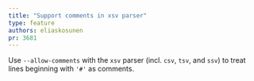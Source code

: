 ```yaml
---
title: "Support comments in xsv parser"
type: feature
authors: eliaskosunen
pr: 3681
---
```


Use `--allow-comments` with the `xsv` parser (incl. `csv`, `tsv`, and `ssv`)
to treat lines beginning with `'#'` as comments.
